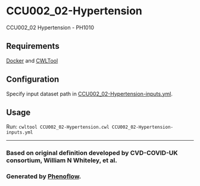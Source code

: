 # CCU002_02-Hypertension

CCU002_02 Hypertension - PH1010

## Requirements

[Docker](https://docs.docker.com/install/) and [CWLTool](https://github.com/common-workflow-language/cwltool#install)

## Configuration

Specify input dataset path in [CCU002_02-Hypertension-inputs.yml](CCU002_02-Hypertension-inputs.yml).

## Usage

Run: `cwltool CCU002_02-Hypertension.cwl CCU002_02-Hypertension-inputs.yml`

***

### Based on original definition developed by CVD-COVID-UK consortium, William N Whiteley, et al.
### Generated by [Phenoflow](https://kclhi.org/phenoflow).

